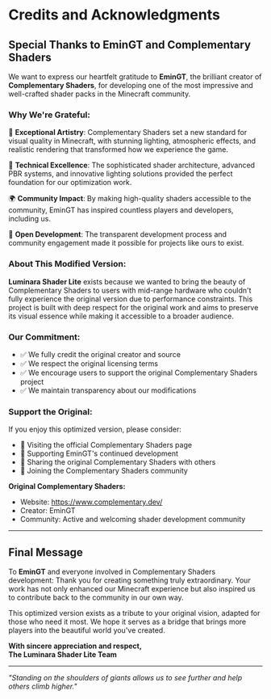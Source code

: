 # Credits and Acknowledgments

## Special Thanks to EminGT and Complementary Shaders

We want to express our heartfelt gratitude to **EminGT**, the brilliant creator of **Complementary Shaders**, for developing one of the most impressive and well-crafted shader packs in the Minecraft community.

### Why We're Grateful:

🎨 **Exceptional Artistry**: Complementary Shaders set a new standard for visual quality in Minecraft, with stunning lighting, atmospheric effects, and realistic rendering that transformed how we experience the game.

🔧 **Technical Excellence**: The sophisticated shader architecture, advanced PBR systems, and innovative lighting solutions provided the perfect foundation for our optimization work.

🌍 **Community Impact**: By making high-quality shaders accessible to the community, EminGT has inspired countless players and developers, including us.

🤝 **Open Development**: The transparent development process and community engagement made it possible for projects like ours to exist.

### About This Modified Version:

**Luminara Shader Lite** exists because we wanted to bring the beauty of Complementary Shaders to users with mid-range hardware who couldn't fully experience the original version due to performance constraints. This project is built with deep respect for the original work and aims to preserve its visual essence while making it accessible to a broader audience.

### Our Commitment:

- ✅ We fully credit the original creator and source
- ✅ We respect the original licensing terms
- ✅ We encourage users to support the original Complementary Shaders project
- ✅ We maintain transparency about our modifications

### Support the Original:

If you enjoy this optimized version, please consider:
- 🌟 Visiting the official Complementary Shaders page
- 💝 Supporting EminGT's continued development
- 🔗 Sharing the original Complementary Shaders with others
- 📢 Joining the Complementary Shaders community

**Original Complementary Shaders:**
- Website: https://www.complementary.dev/
- Creator: EminGT
- Community: Active and welcoming shader development community

---

## Final Message

To **EminGT** and everyone involved in Complementary Shaders development: Thank you for creating something truly extraordinary. Your work has not only enhanced our Minecraft experience but also inspired us to contribute back to the community in our own way.

This optimized version exists as a tribute to your original vision, adapted for those who need it most. We hope it serves as a bridge that brings more players into the beautiful world you've created.

**With sincere appreciation and respect,**  
**The Luminara Shader Lite Team**

---

*"Standing on the shoulders of giants allows us to see further and help others climb higher."*